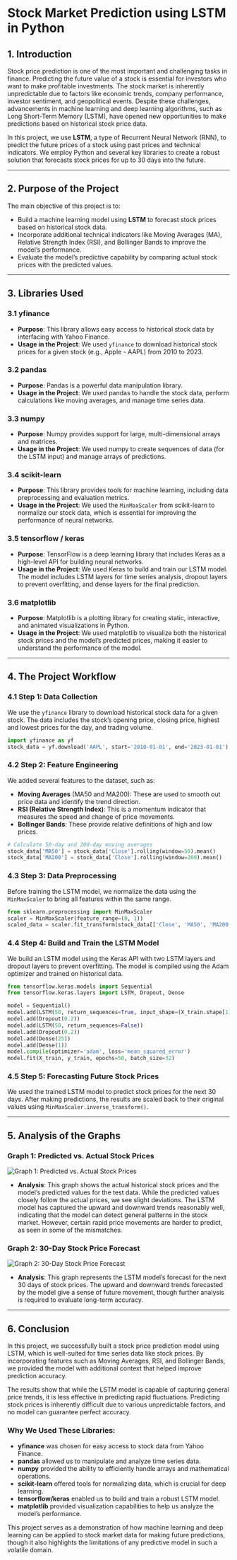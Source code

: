 # **Stock Market Prediction using LSTM in Python**

## **1. Introduction**

Stock price prediction is one of the most important and challenging tasks in finance. Predicting the future value of a stock is essential for investors who want to make profitable investments. The stock market is inherently unpredictable due to factors like economic trends, company performance, investor sentiment, and geopolitical events. Despite these challenges, advancements in machine learning and deep learning algorithms, such as Long Short-Term Memory (LSTM), have opened new opportunities to make predictions based on historical stock price data.

In this project, we use **LSTM**, a type of Recurrent Neural Network (RNN), to predict the future prices of a stock using past prices and technical indicators. We employ Python and several key libraries to create a robust solution that forecasts stock prices for up to 30 days into the future.

---

## **2. Purpose of the Project**

The main objective of this project is to:
- Build a machine learning model using **LSTM** to forecast stock prices based on historical stock data.
- Incorporate additional technical indicators like Moving Averages (MA), Relative Strength Index (RSI), and Bollinger Bands to improve the model’s performance.
- Evaluate the model’s predictive capability by comparing actual stock prices with the predicted values.

---

## **3. Libraries Used**

### 3.1 **yfinance**
- **Purpose**: This library allows easy access to historical stock data by interfacing with Yahoo Finance.
- **Usage in the Project**: We used `yfinance` to download historical stock prices for a given stock (e.g., Apple - AAPL) from 2010 to 2023.

### 3.2 **pandas**
- **Purpose**: Pandas is a powerful data manipulation library.
- **Usage in the Project**: We used pandas to handle the stock data, perform calculations like moving averages, and manage time series data.

### 3.3 **numpy**
- **Purpose**: Numpy provides support for large, multi-dimensional arrays and matrices.
- **Usage in the Project**: We used numpy to create sequences of data (for the LSTM input) and manage arrays of predictions.

### 3.4 **scikit-learn**
- **Purpose**: This library provides tools for machine learning, including data preprocessing and evaluation metrics.
- **Usage in the Project**: We used the `MinMaxScaler` from scikit-learn to normalize our stock data, which is essential for improving the performance of neural networks.

### 3.5 **tensorflow / keras**
- **Purpose**: TensorFlow is a deep learning library that includes Keras as a high-level API for building neural networks.
- **Usage in the Project**: We used Keras to build and train our LSTM model. The model includes LSTM layers for time series analysis, dropout layers to prevent overfitting, and dense layers for the final prediction.

### 3.6 **matplotlib**
- **Purpose**: Matplotlib is a plotting library for creating static, interactive, and animated visualizations in Python.
- **Usage in the Project**: We used matplotlib to visualize both the historical stock prices and the model’s predicted prices, making it easier to understand the performance of the model.

---

## **4. The Project Workflow**

### 4.1 **Step 1: Data Collection**
We use the `yfinance` library to download historical stock data for a given stock. The data includes the stock’s opening price, closing price, highest and lowest prices for the day, and trading volume.

```python
import yfinance as yf
stock_data = yf.download('AAPL', start='2010-01-01', end='2023-01-01')
```

### 4.2 **Step 2: Feature Engineering**
We added several features to the dataset, such as:
- **Moving Averages** (MA50 and MA200): These are used to smooth out price data and identify the trend direction.
- **RSI (Relative Strength Index)**: This is a momentum indicator that measures the speed and change of price movements.
- **Bollinger Bands**: These provide relative definitions of high and low prices.

```python
# Calculate 50-day and 200-day moving averages
stock_data['MA50'] = stock_data['Close'].rolling(window=50).mean()
stock_data['MA200'] = stock_data['Close'].rolling(window=200).mean()
```

### 4.3 **Step 3: Data Preprocessing**
Before training the LSTM model, we normalize the data using the `MinMaxScaler` to bring all features within the same range.

```python
from sklearn.preprocessing import MinMaxScaler
scaler = MinMaxScaler(feature_range=(0, 1))
scaled_data = scaler.fit_transform(stock_data[['Close', 'MA50', 'MA200', 'RSI', 'BB_upper', 'BB_lower']])
```

### 4.4 **Step 4: Build and Train the LSTM Model**
We build an LSTM model using the Keras API with two LSTM layers and dropout layers to prevent overfitting. The model is compiled using the Adam optimizer and trained on historical data.

```python
from tensorflow.keras.models import Sequential
from tensorflow.keras.layers import LSTM, Dropout, Dense

model = Sequential()
model.add(LSTM(50, return_sequences=True, input_shape=(X_train.shape[1], X_train.shape[2])))
model.add(Dropout(0.2))
model.add(LSTM(50, return_sequences=False))
model.add(Dropout(0.2))
model.add(Dense(25))
model.add(Dense(1))
model.compile(optimizer='adam', loss='mean_squared_error')
model.fit(X_train, y_train, epochs=50, batch_size=32)
```

### 4.5 **Step 5: Forecasting Future Stock Prices**
We used the trained LSTM model to predict stock prices for the next 30 days. After making predictions, the results are scaled back to their original values using `MinMaxScaler.inverse_transform()`.

---

## **5. Analysis of the Graphs**

### **Graph 1: Predicted vs. Actual Stock Prices**

![Graph 1: Predicted vs. Actual Stock Prices](insert_image_path_here)

- **Analysis**: This graph shows the actual historical stock prices and the model’s predicted values for the test data. While the predicted values closely follow the actual prices, we see slight deviations. The LSTM model has captured the upward and downward trends reasonably well, indicating that the model can detect general patterns in the stock market. However, certain rapid price movements are harder to predict, as seen in some of the mismatches.

### **Graph 2: 30-Day Stock Price Forecast**

![Graph 2: 30-Day Stock Price Forecast](insert_image_path_here)

- **Analysis**: This graph represents the LSTM model’s forecast for the next 30 days of stock prices. The upward and downward trends forecasted by the model give a sense of future movement, though further analysis is required to evaluate long-term accuracy.

---

## **6. Conclusion**

In this project, we successfully built a stock price prediction model using LSTM, which is well-suited for time series data like stock prices. By incorporating features such as Moving Averages, RSI, and Bollinger Bands, we provided the model with additional context that helped improve prediction accuracy.

The results show that while the LSTM model is capable of capturing general price trends, it is less effective in predicting rapid fluctuations. Predicting stock prices is inherently difficult due to various unpredictable factors, and no model can guarantee perfect accuracy.

### **Why We Used These Libraries:**
- **yfinance** was chosen for easy access to stock data from Yahoo Finance.
- **pandas** allowed us to manipulate and analyze time series data.
- **numpy** provided the ability to efficiently handle arrays and mathematical operations.
- **scikit-learn** offered tools for normalizing data, which is crucial for deep learning.
- **tensorflow/keras** enabled us to build and train a robust LSTM model.
- **matplotlib** provided visualization capabilities to help us analyze the model’s performance.

This project serves as a demonstration of how machine learning and deep learning can be applied to stock market data for making future predictions, though it also highlights the limitations of any predictive model in such a volatile domain.
